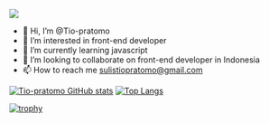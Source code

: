 ![](https://komarev.com/ghpvc/?username=Tio-pratomo)
- 👋 Hi, I’m @Tio-pratomo
- 👀 I’m interested in front-end developer
- 🌱 I’m currently learning javascript
- 💞️ I’m looking to collaborate on front-end developer in Indonesia
- 📫 How to reach me sulistiopratomo@gmail.com

<!---
Tio-pratomo/Tio-pratomo is a ✨ special ✨ repository because its `README.md` (this file) appears on your GitHub profile.
You can click the Preview link to take a look at your changes.
--->


[![Tio-pratomo GitHub stats](https://github-readme-stats.vercel.app/api?username=Tio-pratomo&theme=dracula)](https://github.com/anuraghazra/github-readme-stats)
[![Top Langs](https://github-readme-stats.vercel.app/api/top-langs/?username=Tio-pratomo&layout=compact)](https://github.com/anuraghazra/github-readme-stats)

[![trophy](https://github-profile-trophy.vercel.app/?username=Tio-pratomo&theme=darkhub&row=1&column=7)](https://github.com/ryo-ma/github-profile-trophy)


